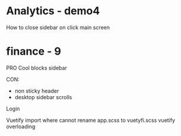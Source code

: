 # Analytics - demo4

How to close sidebar on click main screen

# finance - 9

PRO Cool blocks sidebar

CON:

- non sticky header
- desktop sidebar scrolls


Login

Vuetify import where
cannot rename app.scss to vuetyfi.scss
vuetify overloading

